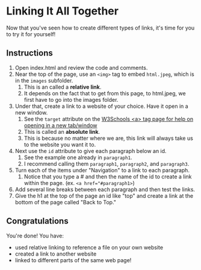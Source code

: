 # Linking It All Together

Now that you've seen how to create different types of links, it's time for you to try it for yourself!

## Instructions

1. Open index.html and review the code and comments.
2. Near the top of the page, use an `<img>` tag to embed `html.jpeg`, which is in the `images` subfolder.
    1. This is an called a **relative link**.
    2. It depends on the fact that to get from this page, to html.jpeg, we first have to go into the images folder.
3. Under that, create a link to a website of your choice. Have it open in a new window.
    1. See the `target` attribute on the [W3Schools &lt;a&gt; tag page for help on opening in a new tab/window](https://www.w3schools.com/tags/tag_a.asp)
    2. This is called an **absolute link**.
    3. This is because no matter where we are, this link will always take us to the website you want it to.
4. Next use the `id` attribute to give each paragraph below an id.
    1. See the example one already in `paragraph1`.
    2. I recommend calling them `paragraph1`, `paragraph2`, and `paragraph3`.
5. Turn each of the items under "Navigation" to a link to each paragraph.
    1. Notice that you type a # and then the name of the id to create a link within the page. (ex. `<a href="#paragraph1>`)
6. Add several line breaks between each paragraph and then test the links.
7. Give the h1 at the top of the page an id like "top" and create a link at the bottom of the page called "Back to Top."

## Congratulations

You're done! You have:

* used relative linking to reference a file on your own website
* created a link to another website
* linked to different parts of the same web page!